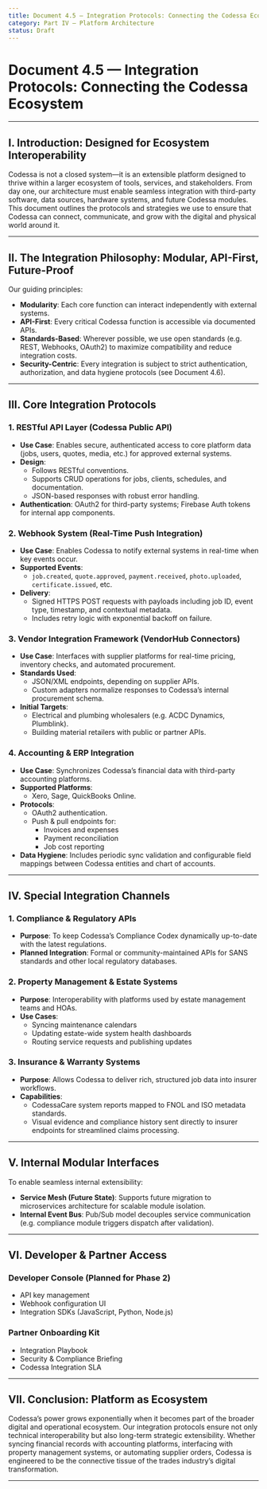 ```yaml
---
title: Document 4.5 — Integration Protocols: Connecting the Codessa Ecosystem
category: Part IV — Platform Architecture
status: Draft
---
```


# Document 4.5 — Integration Protocols: Connecting the Codessa Ecosystem

---

## I. Introduction: Designed for Ecosystem Interoperability

Codessa is not a closed system—it is an extensible platform designed to thrive within a larger ecosystem of tools, services, and stakeholders. From day one, our architecture must enable seamless integration with third-party software, data sources, hardware systems, and future Codessa modules. This document outlines the protocols and strategies we use to ensure that Codessa can connect, communicate, and grow with the digital and physical world around it.

---

## II. The Integration Philosophy: Modular, API-First, Future-Proof

Our guiding principles:

- **Modularity**: Each core function can interact independently with external systems.
- **API-First**: Every critical Codessa function is accessible via documented APIs.
- **Standards-Based**: Wherever possible, we use open standards (e.g. REST, Webhooks, OAuth2) to maximize compatibility and reduce integration costs.
- **Security-Centric**: Every integration is subject to strict authentication, authorization, and data hygiene protocols (see Document 4.6).

---

## III. Core Integration Protocols

### 1. RESTful API Layer (Codessa Public API)

- **Use Case**: Enables secure, authenticated access to core platform data (jobs, users, quotes, media, etc.) for approved external systems.
- **Design**:
  - Follows RESTful conventions.
  - Supports CRUD operations for jobs, clients, schedules, and documentation.
  - JSON-based responses with robust error handling.
- **Authentication**: OAuth2 for third-party systems; Firebase Auth tokens for internal app components.

### 2. Webhook System (Real-Time Push Integration)

- **Use Case**: Enables Codessa to notify external systems in real-time when key events occur.
- **Supported Events**:
  - `job.created`, `quote.approved`, `payment.received`, `photo.uploaded`, `certificate.issued`, etc.
- **Delivery**:
  - Signed HTTPS POST requests with payloads including job ID, event type, timestamp, and contextual metadata.
  - Includes retry logic with exponential backoff on failure.

### 3. Vendor Integration Framework (VendorHub Connectors)

- **Use Case**: Interfaces with supplier platforms for real-time pricing, inventory checks, and automated procurement.
- **Standards Used**:
  - JSON/XML endpoints, depending on supplier APIs.
  - Custom adapters normalize responses to Codessa’s internal procurement schema.
- **Initial Targets**:
  - Electrical and plumbing wholesalers (e.g. ACDC Dynamics, Plumblink).
  - Building material retailers with public or partner APIs.

### 4. Accounting & ERP Integration

- **Use Case**: Synchronizes Codessa’s financial data with third-party accounting platforms.
- **Supported Platforms**:
  - Xero, Sage, QuickBooks Online.
- **Protocols**:
  - OAuth2 authentication.
  - Push & pull endpoints for:
    - Invoices and expenses
    - Payment reconciliation
    - Job cost reporting
- **Data Hygiene**: Includes periodic sync validation and configurable field mappings between Codessa entities and chart of accounts.

---

## IV. Special Integration Channels

### 1. Compliance & Regulatory APIs

- **Purpose**: To keep Codessa’s Compliance Codex dynamically up-to-date with the latest regulations.
- **Planned Integration**: Formal or community-maintained APIs for SANS standards and other local regulatory databases.

### 2. Property Management & Estate Systems

- **Purpose**: Interoperability with platforms used by estate management teams and HOAs.
- **Use Cases**:
  - Syncing maintenance calendars
  - Updating estate-wide system health dashboards
  - Routing service requests and publishing updates

### 3. Insurance & Warranty Systems

- **Purpose**: Allows Codessa to deliver rich, structured job data into insurer workflows.
- **Capabilities**:
  - CodessaCare system reports mapped to FNOL and ISO metadata standards.
  - Visual evidence and compliance history sent directly to insurer endpoints for streamlined claims processing.

---

## V. Internal Modular Interfaces

To enable seamless internal extensibility:

- **Service Mesh (Future State)**: Supports future migration to microservices architecture for scalable module isolation.
- **Internal Event Bus**: Pub/Sub model decouples service communication (e.g. compliance module triggers dispatch after validation).

---

## VI. Developer & Partner Access

### Developer Console (Planned for Phase 2)

- API key management
- Webhook configuration UI
- Integration SDKs (JavaScript, Python, Node.js)

### Partner Onboarding Kit

- Integration Playbook
- Security & Compliance Briefing
- Codessa Integration SLA

---

## VII. Conclusion: Platform as Ecosystem

Codessa’s power grows exponentially when it becomes part of the broader digital and operational ecosystem. Our integration protocols ensure not only technical interoperability but also long-term strategic extensibility. Whether syncing financial records with accounting platforms, interfacing with property management systems, or automating supplier orders, Codessa is engineered to be the connective tissue of the trades industry’s digital transformation.

---
